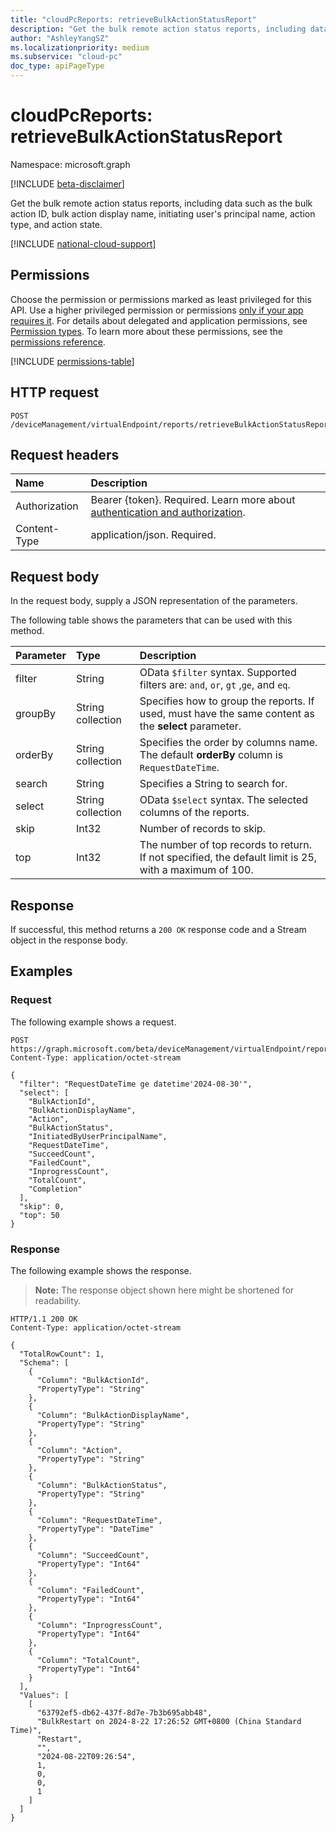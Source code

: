 ```yaml
---
title: "cloudPcReports: retrieveBulkActionStatusReport"
description: "Get the bulk remote action status reports, including data such as the bulk action ID, bulk action display name, initiating user's principal name, action type, and action state."
author: "AshleyYangSZ"
ms.localizationpriority: medium
ms.subservice: "cloud-pc"
doc_type: apiPageType
---
```


# cloudPcReports: retrieveBulkActionStatusReport

Namespace: microsoft.graph

[!INCLUDE [beta-disclaimer](../../includes/beta-disclaimer.md)]

Get the bulk remote action status reports, including data such as the bulk action ID, bulk action display name, initiating user's principal name, action type, and action state.

[!INCLUDE [national-cloud-support](../../includes/global-only.md)]

## Permissions

Choose the permission or permissions marked as least privileged for this API. Use a higher privileged permission or permissions [only if your app requires it](/graph/permissions-overview#best-practices-for-using-microsoft-graph-permissions). For details about delegated and application permissions, see [Permission types](/graph/permissions-overview#permission-types). To learn more about these permissions, see the [permissions reference](/graph/permissions-reference).

<!-- { "blockType": "permissions", "name": "cloudpcreports_retrieveBulkActionStatusReport" } -->
[!INCLUDE [permissions-table](../includes/permissions/cloudpcreports-retrievebulkactionstatusreport-permissions.md)]


## HTTP request

<!-- {
  "blockType": "ignored"
}
-->
``` http
POST /deviceManagement/virtualEndpoint/reports/retrieveBulkActionStatusReport
```

## Request headers

|Name|Description|
|:---|:---|
|Authorization|Bearer {token}. Required. Learn more about [authentication and authorization](/graph/auth/auth-concepts).|
|Content-Type|application/json. Required.|

## Request body

In the request body, supply a JSON representation of the parameters.

The following table shows the parameters that can be used with this method.

| Parameter | Type              | Description                                                                                            |
|:----------|:------------------|:-------------------------------------------------------------------------------------------------------|
| filter    | String            | OData `$filter` syntax. Supported filters are: `and`, `or`, `gt` ,`ge`, and `eq`.                      |
| groupBy   | String collection | Specifies how to group the reports. If used, must have the same content as the **select** parameter.   |
| orderBy   | String collection | Specifies the order by columns name. The default **orderBy** column is `RequestDateTime`.              |
| search    | String            | Specifies a String to search for.                                                                      |
| select    | String collection | OData `$select` syntax. The selected columns of the reports.                                           |
| skip      | Int32             | Number of records to skip.                                                                             |
| top       | Int32             | The number of top records to return. If not specified, the default limit is 25, with a maximum of 100. |

## Response

If successful, this method returns a `200 OK` response code and a Stream object in the response body.

## Examples

### Request

The following example shows a request.

<!-- {
  "blockType": "request",
  "name": "cloudpcreports.retrieveBulkActionStatusReport"
}
-->
``` http
POST https://graph.microsoft.com/beta/deviceManagement/virtualEndpoint/reports/retrieveBulkActionStatusReport
Content-Type: application/octet-stream

{
  "filter": "RequestDateTime ge datetime'2024-08-30'",
  "select": [
    "BulkActionId",
    "BulkActionDisplayName",
    "Action",
    "BulkActionStatus",
    "InitiatedByUserPrincipalName",
    "RequestDateTime",
    "SucceedCount",
    "FailedCount",
    "InprogressCount",
    "TotalCount",
    "Completion"
  ],
  "skip": 0,
  "top": 50
}
```

### Response

The following example shows the response.

>**Note:** The response object shown here might be shortened for readability.

<!-- {
  "blockType": "response",
  "truncated": true,
  "@odata.type": "Edm.Stream"
}
-->
``` http
HTTP/1.1 200 OK
Content-Type: application/octet-stream

{
  "TotalRowCount": 1,
  "Schema": [
    {
      "Column": "BulkActionId",
      "PropertyType": "String"
    },
    {
      "Column": "BulkActionDisplayName",
      "PropertyType": "String"
    },
    {
      "Column": "Action",
      "PropertyType": "String"
    },
    {
      "Column": "BulkActionStatus",
      "PropertyType": "String"
    },
    {
      "Column": "RequestDateTime",
      "PropertyType": "DateTime"
    },
    {
      "Column": "SucceedCount",
      "PropertyType": "Int64"
    },
    {
      "Column": "FailedCount",
      "PropertyType": "Int64"
    },
    {
      "Column": "InprogressCount",
      "PropertyType": "Int64"
    },
    {
      "Column": "TotalCount",
      "PropertyType": "Int64"
    }
  ],
  "Values": [
    [
      "63792ef5-db62-437f-8d7e-7b3b695abb48",
      "BulkRestart on 2024-8-22 17:26:52 GMT+0800 (China Standard Time)",
      "Restart",
      "",
      "2024-08-22T09:26:54",
      1,
      0,
      0,
      1
    ]
  ]
}
```
